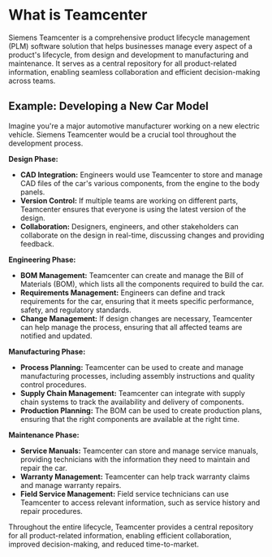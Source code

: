 # What is Teamcenter

Siemens Teamcenter is a comprehensive product lifecycle management (PLM) software solution that helps businesses manage every aspect of a product's lifecycle, from design and development to manufacturing and maintenance.
It serves as a central repository for all product-related information, enabling seamless collaboration and efficient decision-making across teams.


## Example: Developing a New Car Model

Imagine you're a major automotive manufacturer working on a new electric vehicle. Siemens Teamcenter would be a crucial tool throughout the development process.

**Design Phase:**
* **CAD Integration:** Engineers would use Teamcenter to store and manage CAD files of the car's various components, from the engine to the body panels.
* **Version Control:** If multiple teams are working on different parts, Teamcenter ensures that everyone is using the latest version of the design.
* **Collaboration:** Designers, engineers, and other stakeholders can collaborate on the design in real-time, discussing changes and providing feedback.

**Engineering Phase:**
* **BOM Management:** Teamcenter can create and manage the Bill of Materials (BOM), which lists all the components required to build the car. 
* **Requirements Management:** Engineers can define and track requirements for the car, ensuring that it meets specific performance, safety, and regulatory standards.
* **Change Management:** If design changes are necessary, Teamcenter can help manage the process, ensuring that all affected teams are notified and updated.

**Manufacturing Phase:**
* **Process Planning:** Teamcenter can be used to create and manage manufacturing processes, including assembly instructions and quality control procedures.
* **Supply Chain Management:** Teamcenter can integrate with supply chain systems to track the availability and delivery of components.
* **Production Planning:** The BOM can be used to create production plans, ensuring that the right components are available at the right time.

**Maintenance Phase:**
* **Service Manuals:** Teamcenter can store and manage service manuals, providing technicians with the information they need to maintain and repair the car.
* **Warranty Management:** Teamcenter can help track warranty claims and manage warranty repairs.
* **Field Service Management:** Field service technicians can use Teamcenter to access relevant information, such as service history and repair procedures.

Throughout the entire lifecycle, Teamcenter provides a central repository for all product-related information, enabling efficient collaboration, improved decision-making, and reduced time-to-market.
